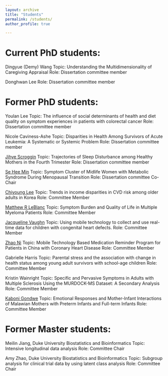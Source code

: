```yaml
---
layout: archive
title: "Students"
permalink: /students/
author_profile: true

---
```


Current PhD students:
======

Dingyue (Demy) Wang
Topic: Understanding the Multidimensionality of Caregiving Appraisal
Role: Dissertation committee member

Donghwan Lee
Role: Dissertation committee member

Former PhD students:
======

Youlan Lee
Topic: The influence of social determinants of health and diet quality on symptom experiences in patients with colorectal cancer
Role: Dissertation committee member

Nicole Caviness-Ashe
Topic: Disparities in Health Among Survivors of Acute Leukemia: A Systematic or Systemic Problem
Role: Dissertation committee member

[Jihye Scroggin](https://nursing.unc.edu/people/jihye-scroggins)
Topic: Trajectories of Sleep Disturbance among Healthy Mothers in the Fourth Trimester
Role: Dissertation committee member

[Se Hee Min](https://www.nursing.upenn.edu/live/profiles/19595-se-hee-min)
Topic: Symptom Cluster of Midlife Women with Metabolic Syndrome During Menopausal Transition
Role: Dissertation committee Co-Chair

[Chiyoung Lee](https://nursing.arizona.edu/clee33)
Topic: Trends in income disparities in CVD risk among older adults in Korea
Role: Committee Member

[Matthew R LeBlanc](https://nursing.unc.edu/people/matthew-leblanc)
Topic: Symptom Burden and Quality of Life in Multiple Myeloma Patients
Role: Committee Member

[Jacqueline Vaughn](https://uncw.edu/profiles/v/vaughnj)
Topic: Using mobile technology to collect and use real-time data for children with congenital heart defects.
Role: Committee Member

[Zhao Ni](https://nursing.yale.edu/faculty-research/faculty-directory/zhao-ni-phd-bmed-rn-faan-faha)
Topic: Mobile Technology Based Medication Reminder Program for Patients in China with Coronary Heart Disease
Role: Committee Member

Gabrielle Harris
Topic: Parental stress and the association with change in health status among young adult survivors with school-age children
Role: Committee Member

Kristin Wainright
Topic: Specific and Pervasive Symptoms in Adults with Multiple Sclerosis Using the MURDOCK-MS Dataset: A Secondary Analysis
Role: Committee Member

[Kaboni Gondwe](https://nursing.uw.edu/person/6239384-kaboni-whitney-gondwe/)
Topic: Emotional Responses and Mother-Infant Interactions of Malawian Mothers with Preterm Infants and Full-term Infants
Role: Committee Member

Former Master students:
======

Meilin Jiang, Duke University Biostatistics and Bioinformatics
Topic: Intensive longitudinal data analysis
Role: Committee Chair

Amy Zhao, Duke University Biostatistics and Bioinformatics
Topic: Subgroup analysis for clinical trial data by using latent class analysis
Role: Committee Chair

